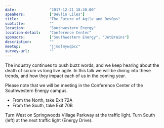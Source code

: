 ```yaml
---
date:               "2017-12-21 18:30:00"
speakers:           ["Devlin Liles"]
title:              "The Future of Agile and DevOps"
subtitle:           ""
location:           "Southwestern Energy"
location-detail:    "Conference Center"
sponsors:           ["Southwestern Energy", "JetBrains"]
description:        ""
meetup:             "jjmqlmywqbcc"
survey-url:         ""
---
```

The industry continues to push buzz words, and we keep hearing about the death of scrum vs long live agile. In this talk we will be diving into these trends, and how they impact each of us in the coming year.

Please note that we will be meeting in the Conference Center of the Southwestern Energy campus.

 - From the North, take Exit 72A
 - From the South, take Exit 70B

Turn West on Springwoods Village Parkway at the traffic light.  Turn South (left) at the next traffic light (Energy Drive).

